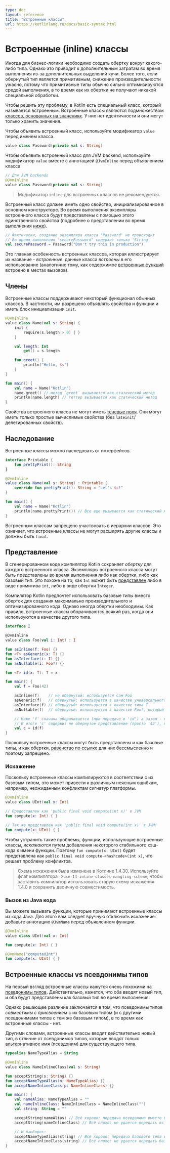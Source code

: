 ```yaml
---
type: doc
layout: reference
title: "Встроенные классы"
url: https://kotlinlang.ru/docs/basic-syntax.html
---
```


<!-- При переводе статьи оригинальная версия была от 05 May 2021 -->

<!-- Inline classes -->
# Встроенные (inline) классы

<!-- Sometimes it is necessary for business logic to create a wrapper around some type. However, it introduces runtime 
overhead due to additional heap allocations. Moreover, if the wrapped type is primitive, the performance hit is terrible, 
because primitive types are usually heavily optimized by the runtime, while their wrappers don't get any special treatment. -->
Иногда для бизнес-логики необходимо создать обертку вокруг какого-либо типа. Однако это приводит к дополнительным
затратам во время выполнения из-за дополнительных выделений кучи. Более того, если обернутый тип является примитивным,
снижение производительности ужасно, потому что примитивные типы обычно сильно оптимизируются средой выполнения, в то
время как их обертки не получают никакой специальной обработки.

<!-- To solve such issues, Kotlin introduces a special kind of class called an _inline class_. 
Inline classes are a subset of [value-based classes](https://github.com/Kotlin/KEEP/blob/master/notes/value-classes.md). They don't have an identity and can only hold values. -->
Чтобы решить эту проблему, в Kotlin есть специальный класс, который называется встроенным. Встроенные классы являются
подмножеством [классов, основанных на значениях](https://github.com/Kotlin/KEEP/blob/master/notes/value-classes.md). У
них нет идентичности и они могут только хранить значения.

<!-- To declare an inline class, use the `value` modifier before the name of the class: -->
Чтобы объявить встроенный класс, используйте модификатор `value` перед именем класса.

```kotlin
value class Password(private val s: String)
```

<!-- To declare an inline class for the JVM backend, use the `value` modifier along with the `@JvmInline` annotation before the class declaration: -->
Чтобы объявить встроенный класс для JVM backend, используйте модификатор `value` вместе с аннотацией
`@JvmInline` перед объявлением класса.

```kotlin
// Для JVM backends
@JvmInline
value class Password(private val s: String)
```

<!-- > The `inline` modifier for inline classes is deprecated. -->
> Модификатор `inline` для встроенных классов не рекомендуется.

<!-- An inline class must have a single property initialized in the primary constructor. At runtime, instances of the inline 
class will be represented using this single property (see details about runtime representation [below](#representation)): -->
Встроенный класс должен иметь одно свойство, инициализированное в основном конструкторе. Во время выполнения экземпляры
встроенного класса будут представлены с помощью этого единственного свойства (подробнее о представлении во время
выполнения [ниже](#representation)).

```kotlin
// Фактически, создание экземпляра класса 'Password' не происходит
// Во время выполнения 'securePassword' содержит только 'String'
val securePassword = Password("Don't try this in production") 
```

<!-- This is the main feature of inline classes, which inspired the name *inline*: data of the class is *inlined* into its 
usages (similar to how content of [inline functions](inline-functions.md) is inlined to call sites). -->
Это главная особенность встроенных классов, которая иллюстрирует их название - *встроенные*: данные класса *встроены* в
его использование (аналогично тому, как содержимое [встроенных функций](inline-functions.html) встроено в местах вызовов).

<a name="members"></a>
<!-- ## Members -->
## Члены

<!-- Inline classes support some functionality of regular classes. In particular, they are allowed to declare properties and 
functions, and have the `init` block: -->
Встроенные классы поддерживают некоторый функционал обычных классов. В частности, им разрешено объявлять свойства и
функции и иметь блок инициализации `init`.

```kotlin
@JvmInline
value class Name(val s: String) {
    init {
        require(s.length > 0) { }
    }

    val length: Int
        get() = s.length

    fun greet() {
        println("Hello, $s")
    }
}

fun main() {
    val name = Name("Kotlin")
    name.greet() // метод `greet` вызывается как статический метод
    println(name.length) // геттер вызывается как статический метод
}
```

<!-- Inline class properties cannot have [backing fields](properties.md#backing-fields). They can only have simple computable 
properties (no `lateinit`/delegated properties). -->
Свойства встроенного класса не могут иметь [теневые поля](properties.html#backing-fields). Они могут иметь только
простые вычислимые свойства (без `lateinit`/делегированных свойств).

<a name="inheritance"></a>
<!-- ## Inheritance -->
## Наследование

<!-- Inline classes are allowed to inherit from interfaces: -->
Встроенные классы можно наследовать от интерфейсов.

```kotlin
interface Printable {
    fun prettyPrint(): String
}

@JvmInline
value class Name(val s: String) : Printable {
    override fun prettyPrint(): String = "Let's $s!"
}

fun main() {
    val name = Name("Kotlin")
    println(name.prettyPrint()) // Все еще вызывается как статический метод
}
```

<!-- It is forbidden for inline classes to participate in a class hierarchy. This means that inline classes cannot extend 
other classes and must be `final`. -->
Встроенным классам запрещено участвовать в иерархии классов. Это означает, что встроенные классы не могут расширять
другие классы и должны быть `final`.

<a name="representation"></a>
<!-- ## Representation -->
## Представление

<!-- In generated code, the Kotlin compiler keeps a *wrapper* for each inline class. Inline class instances can be represented 
at runtime either as wrappers or as the underlying type. This is similar to how `Int` can be 
[represented](basic-types.md#numbers-representation-on-the-jvm) either as a primitive `int` or as the wrapper `Integer`. -->
В сгенерированном коде компилятор Kotlin сохраняет *обертку* для каждого встроенного класса. Экземпляры встроенного
класса могут быть представлены во время выполнения либо как обертки, либо как базовый тип. Это похоже на то, как `Int`
может быть [представлен](basic-types.html#numbers-representation-on-the-jvm) либо в виде примитива `int`, либо в виде
обертки `Integer`.

<!-- The Kotlin compiler will prefer using underlying types instead of wrappers to produce the most performant and optimized code. 
However, sometimes it is necessary to keep wrappers around. As a rule of thumb, inline classes are boxed whenever they 
are used as another type. -->
Компилятор Kotlin предпочтет использовать базовые типы вместо оберток для создания максимально производительного и
оптимизированного кода. Однако иногда обертки необходимы. Как правило, встроенные классы оборачиваются всякий раз, когда
они используются в качестве другого типа.

```kotlin
interface I

@JvmInline
value class Foo(val i: Int) : I

fun asInline(f: Foo) {}
fun <T> asGeneric(x: T) {}
fun asInterface(i: I) {}
fun asNullable(i: Foo?) {}

fun <T> id(x: T): T = x

fun main() {
    val f = Foo(42)

    asInline(f)    // не обернутый: используется сам Foo
    asGeneric(f)   // обернутый: используется в качестве универсального типа T
    asInterface(f) // обернутый: используется в качестве типа I
    asNullable(f)  // обернутый: используется в качестве Foo?, который отличается от Foo

    // Ниже 'f' сначала оборачивается (при передаче в 'id') а затем - нет (при возврате из 'id')
    // В итоге 'c' содержит не обернутое представление (просто '42'), как 'f'
    val c = id(f)  
}
```

<!-- Because inline classes may be represented both as the underlying value and as a wrapper, [referential equality](equality.md#referential-equality) 
is pointless for them and is therefore prohibited. -->
Поскольку встроенные классы могут быть представлены и как базовые типы, и как обертки, [равенство по ссылке](equality.html#referential-equality)
для них бессмысленно и поэтому запрещено.

<a name="mangling"></a>
<!-- ### Mangling -->
### Искажение

<!-- Since inline classes are compiled to their underlying type, it may lead to various obscure errors, for example unexpected platform signature clashes: -->
Поскольку встроенные классы компилируются в соответствии с их базовым типом, это может привести к различным неясным
ошибкам, например, неожиданным конфликтам сигнатур платформы.

```kotlin
@JvmInline
value class UInt(val x: Int)

// Предоставлен как 'public final void compute(int x)' в JVM
fun compute(x: Int) { }

// Так же представлен как 'public final void compute(int x)' в JVM!
fun compute(x: UInt) { }
```

<!-- To mitigate such issues, functions using inline classes are *mangled* by adding some stable hashcode to the function name. 
Therefore, `fun compute(x: UInt)` will be represented as `public final void compute-<hashcode>(int x)`, which solves the clash problem. -->
Чтобы устранить такие проблемы, функции, использующие встроенные классы, *искажаются* путем добавления некоторого
стабильного хэш-кода к имени функции. Поэтому `fun compute(x: UInt)` будет представлена как
`public final void compute-<hashcode>(int x)`, что решает проблему конфликтов.

<!-- > The mangling scheme has been changed in Kotlin 1.4.30. 
> Use the `-Xuse-14-inline-classes-mangling-scheme` compiler flag to force the compiler to use the old 1.4.0 mangling scheme and preserve binary compatibility. -->
> Схема искажения была изменена в Котлине 1.4.30. Используйте флаг компилятора `-Xuse-14-inline-classes-mangling-scheme`,
> чтобы заставить компилятор использовать старую схему искажения 1.4.0 и сохранить двоичную совместимость.

<a name="calling-from-java-code"></a>
<!-- ### Calling from Java code -->
### Вызов из Java кода

<!-- You can call functions that accept inline classes from Java code. To do so, you should manually disable mangling:
add the `@JvmName` annotation before the function declaration: -->
Вы можете вызывать функции, которые принимают встроенные классы из кода Java. Для этого вам следует вручную отключить
искажение: добавьте аннотацию `@JvmName` перед объявлением функции.

```kotlin
@JvmInline
value class UInt(val x: Int)

fun compute(x: Int) { }

@JvmName("computeUInt")
fun compute(x: UInt) { }
```

<a name="inline-classes-vs-type-aliases"></a>
<!-- ## Inline classes vs type aliases -->
## Встроенные классы vs псевдонимы типов

<!-- At first sight, inline classes seem very similar to [type aliases](type-aliases.md). Indeed, both seem to introduce 
a new type and both will be represented as the underlying type at runtime. -->
На первый взгляд встроенные классы кажутся очень похожими на [псевдонимы типов](type-aliases.html). Действительно,
кажется, что оба вводят новый тип, и оба будут представлены как базовый тип во время выполнения.

<!-- However, the crucial difference is that type aliases are *assignment-compatible* with their underlying type (and with 
other type aliases with the same underlying type), while inline classes are not. -->
Однако решающее различие заключается в том, что псевдонимы типов *совместимы с присвоением* с их базовым типом (и с
другими псевдонимами типов с тем же базовым типом), в то время как встроенные классы - нет.

<!-- In other words, inline classes introduce a truly _new_ type, contrary to type aliases which only introduce an alternative name 
(alias) for an existing type: -->
Другими словами, встроенные классы вводят действительно новый тип, в отличие от псевдонимов типов, которые вводят только
альтернативное имя (псевдоним) для существующего типа.

```kotlin
typealias NameTypeAlias = String

@JvmInline
value class NameInlineClass(val s: String)

fun acceptString(s: String) {}
fun acceptNameTypeAlias(n: NameTypeAlias) {}
fun acceptNameInlineClass(p: NameInlineClass) {}

fun main() {
    val nameAlias: NameTypeAlias = ""
    val nameInlineClass: NameInlineClass = NameInlineClass("")
    val string: String = ""

    acceptString(nameAlias) // Всё хорошо: передача псевдонима вместо базового типа
    acceptString(nameInlineClass) // Всё плохо: не удается передать встроенный класс вместо базового типа

    // И наоборот:
    acceptNameTypeAlias(string) // Всё хорошо: передача базового типа вместо псевдонима
    acceptNameInlineClass(string) // Всё плохо: не удается передать базовый тип вместо встроенного класса
}
```
